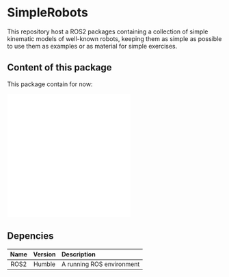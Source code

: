 # SimpleRobots

This repository host a ROS2 packages containing a collection of simple kinematic models of well-known robots, keeping them as simple as possible to use them as examples or as material for simple exercises.

## Content of this package

This package contain for now:

<a href="/tree/main/scara/">
    <img src=".github/bsvg/scara.svg" style="width: 30vw;" alt="Click to see the source">
</a>

## Depencies

| Name  | Version | Description               |
| :---: | :-----: | :------------------------ |
| ROS2  | Humble  | A running ROS environment |
